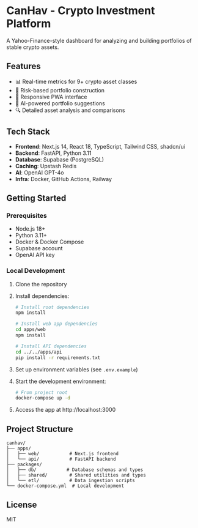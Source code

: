 # CanHav - Crypto Investment Platform

A Yahoo-Finance-style dashboard for analyzing and building portfolios of stable crypto assets.

## Features

- 📊 Real-time metrics for 9+ crypto asset classes
- 🎯 Risk-based portfolio construction
- 📱 Responsive PWA interface
- 🤖 AI-powered portfolio suggestions
- 🔍 Detailed asset analysis and comparisons

## Tech Stack

- **Frontend**: Next.js 14, React 18, TypeScript, Tailwind CSS, shadcn/ui
- **Backend**: FastAPI, Python 3.11
- **Database**: Supabase (PostgreSQL)
- **Caching**: Upstash Redis
- **AI**: OpenAI GPT-4o
- **Infra**: Docker, GitHub Actions, Railway

## Getting Started

### Prerequisites

- Node.js 18+
- Python 3.11+
- Docker & Docker Compose
- Supabase account
- OpenAI API key

### Local Development

1. Clone the repository
2. Install dependencies:
   ```bash
   # Install root dependencies
   npm install
   
   # Install web app dependencies
   cd apps/web
   npm install
   
   # Install API dependencies
   cd ../../apps/api
   pip install -r requirements.txt
   ```

3. Set up environment variables (see `.env.example`)

4. Start the development environment:
   ```bash
   # From project root
   docker-compose up -d
   ```

5. Access the app at http://localhost:3000

## Project Structure

```
canhav/
├── apps/
│   ├── web/           # Next.js frontend
│   └── api/           # FastAPI backend
├── packages/
│   ├── db/           # Database schemas and types
│   ├── shared/        # Shared utilities and types
│   └── etl/           # Data ingestion scripts
└── docker-compose.yml  # Local development
```

## License

MIT
